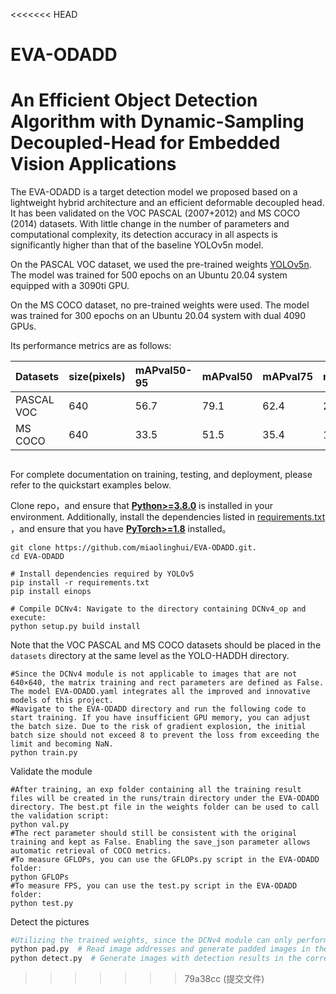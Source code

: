 <<<<<<< HEAD

# EVA-ODADD

# An Efficient Object Detection Algorithm with Dynamic-Sampling Decoupled-Head for Embedded Vision Applications

The EVA-ODADD is a target detection model we proposed based on a lightweight hybrid architecture and an efficient deformable decoupled head. It has been validated on the VOC PASCAL (2007+2012) and MS COCO (2014) datasets. With little change in the number of parameters and computational complexity, its detection accuracy in all aspects is significantly higher than that of the baseline YOLOv5n model.

On the PASCAL VOC dataset, we used the pre-trained weights [YOLOv5n](https://github.com/ultralytics/yolov5/releases/download/v7.0/yolov5n.pt). The model was trained for 500 epochs on an Ubuntu 20.04 system equipped with a 3090ti GPU.

On the MS COCO dataset, no pre-trained weights were used. The model was trained for 300 epochs on an Ubuntu 20.04 system with dual 4090 GPUs.

Its performance metrics are as follows:

| Datasets   | size(pixels) | mAPval50-95 | mAPval50 | mAPval75 | mAPvalsmall | mAPvalmiddle | mAPvallarge | GFLOPs | params(M) | Lantency(ms) |
| :--------- | :----------- | :---------- | :------- | :------- | :---------- | :----------- | :---------- | :----- | :-------- | :----------- |
| PASCAL VOC | 640          | 56.7        | 79.1     | 62.4     | 24.2        | 39.5         | 63.0        | 6.33   | 3.48      | 4.41         |
| MS COCO    | 640          | 33.5        | 51.5     | 35.4     | 16.5        | 37.2         | 45.2        | 6.59   | 3.57      | 4.33         |

## <div align="center"></div>

For complete documentation on training, testing, and deployment, please refer to the quickstart examples below.

Clone repo，and ensure that [**Python>=3.8.0**](https://www.python.org/) is installed in your environment. Additionally, install the dependencies listed in [requirements.txt](https://github.com/ultralytics/yolov5/blob/master/requirements.txt) ，and ensure that you have  [**PyTorch>=1.8**](https://pytorch.org/get-started/locally/) installed。

```
git clone https://github.com/miaolinghui/EVA-ODADD.git.
cd EVA-ODADD

# Install dependencies required by YOLOv5
pip install -r requirements.txt
pip install einops

# Compile DCNv4: Navigate to the directory containing DCNv4_op and execute:
python setup.py build install
```

Note that the VOC PASCAL and MS COCO datasets should be placed in the `datasets` directory at the same level as the YOLO-HADDH directory.

```
#Since the DCNv4 module is not applicable to images that are not 640×640, the matrix training and rect parameters are defined as False. The model EVA-ODADD.yaml integrates all the improved and innovative models of this project.
#Navigate to the EVA-ODADD directory and run the following code to start training. If you have insufficient GPU memory, you can adjust the batch size. Due to the risk of gradient explosion, the initial batch size should not exceed 8 to prevent the loss from exceeding the limit and becoming NaN.
python train.py
```

Validate the module

```
#After training, an exp folder containing all the training result files will be created in the runs/train directory under the EVA-ODADD directory. The best.pt file in the weights folder can be used to call the validation script:
python val.py
#The rect parameter should still be consistent with the original training and kept as False. Enabling the save_json parameter allows automatic retrieval of COCO metrics.
#To measure GFLOPs, you can use the GFLOPs.py script in the EVA-ODADD folder:
python GFLOPs
#To measure FPS, you can use the test.py script in the EVA-ODADD folder:
python test.py
```

Detect the pictures

```bash
#Utilizing the trained weights, since the DCNv4 module can only perform forward propagation on images of size 640×640, we need to pad the images to 640×640.
python pad.py  # Read image addresses and generate padded images in the corresponding directory.
python detect.py  # Generate images with detection results in the corresponding folder.
```

> > > > > > > 79a38cc (提交文件)

